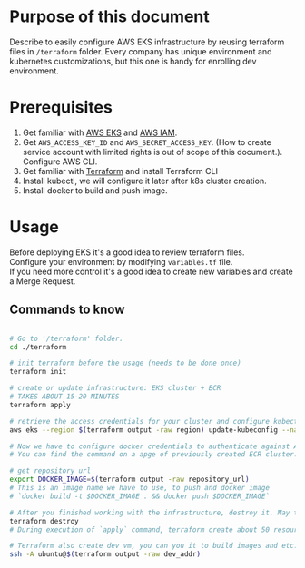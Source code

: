# Purpose of this document

Describe to easily configure AWS EKS infrastructure by reusing terraform files in `/terraform` folder. Every company has unique environment and kubernetes customizations, but this one is handy for enrolling dev environment.

# Prerequisites
1. Get familiar with [AWS EKS](https://aws.amazon.com/eks/) and [AWS IAM](https://aws.amazon.com/iam/).
2. Get `AWS_ACCESS_KEY_ID` and `AWS_SECRET_ACCESS_KEY`. (How to create service account with limited rights is out of scope of this document.). Configure AWS CLI.
3. Get familiar with [Terraform](https://developer.hashicorp.com/terraform/intro) and install Terraform CLI
4. Install kubectl, we will configure it later after k8s cluster creation.
5. Install docker to build and push image.

# Usage
Before deploying EKS it's a good idea to review terraform files.  
Configure your environment by modifying `variables.tf` file.  
If you need more control it's a good idea to create new variables and create a Merge Request.

## Commands to know
```bash

# Go to '/terraform' folder.
cd ./terraform

# init terraform before the usage (needs to be done once)
terraform init

# create or update infrastructure: EKS cluster + ECR
# TAKES ABOUT 15-20 MINUTES
terraform apply

# retrieve the access credentials for your cluster and configure kubectl
aws eks --region $(terraform output -raw region) update-kubeconfig --name $(terraform output -raw cluster_name)

# Now we have to configure docker credentials to authenticate against AWS ECR.
# You can find the command on a apge of previously created ECR cluster.

# get repository url
export DOCKER_IMAGE=$(terraform output -raw repository_url)
# This is an image name we have to use, to push and docker image
# `docker build -t $DOCKER_IMAGE . && docker push $DOCKER_IMAGE`

# After you finished working with the infrastructure, destroy it. May take about 15-20 minutes.
terraform destroy
# During execution of `apply` command, terraform create about 50 resources. Deleting them manually is painfull. Terraform store state with all deployed resources in a state file. By executing `terraform destroy` on the same machine will use this state file, and determine resources to be deleted automatically.

# Terraform also create dev vm, you can you it to build images and etc.
ssh -A ubuntu@$(terraform output -raw dev_addr)
```
